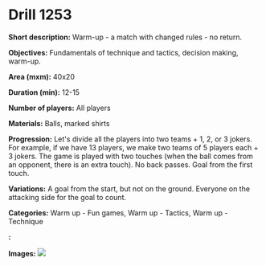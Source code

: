 # Drill 1253

**Short description:**
Warm-up - a match with changed rules - no return.

**Objectives:**
Fundamentals of technique and tactics, decision making, warm-up.

**Area (mxm):**
40x20

**Duration (min):**
12-15

**Number of players:**
All players

**Materials:**
Balls, marked shirts

**Progression:**
Let's divide all the players into two teams + 1, 2, or 3 jokers. For example, if we have 13 players, we make two teams of 5 players each + 3 jokers. The game is played with two touches (when the ball comes from an opponent, there is an extra touch). No back passes. Goal from the first touch.

**Variations:**
A goal from the start, but not on the ground. Everyone on the attacking side for the goal to count.

**Categories:**
Warm up - Fun games, Warm up - Tactics, Warm up - Technique

**:**


**Images:**
![](https://www.coachingfutsal.com/\images\295ae457-fa73-48b0-b34b-7b76adcf240e_069.png)

